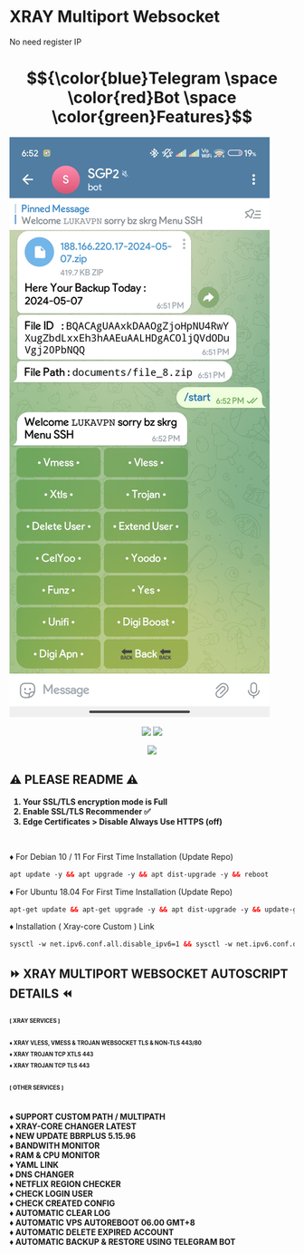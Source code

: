 # XRAY Multiport Websocket

No need register IP

# $${\color{blue}Telegram \space \color{red}Bot \space \color{green}Features}$$

![tele](https://raw.githubusercontent.com/apih46/yourpath/main/others/tele.jpg) 

<p align="center"><img src="https://img.shields.io/static/v1?style=for-the-badge&logo=debian&label=Debian%2010 / 11 &message=Buster / bullseye&color=red"> <img src="https://img.shields.io/static/v1?style=for-the-badge&logo=ubuntu&label=Ubuntu%2018.04&message=LTS&color=orange"></p>
  
<p align="center"><img src="https://img.shields.io/badge/Service-Multiport (XRAY)-white"></p>

## ⚠️ PLEASE README ⚠️
<b>

1. Your SSL/TLS encryption mode is Full
2. Enable SSL/TLS Recommender ✅
3. Edge Certificates > Disable Always Use HTTPS (off)

<br>
</b>
</b>

♦️ For Debian 10 / 11 For First Time Installation (Update Repo) <br>
 
  ```html
 apt update -y && apt upgrade -y && apt dist-upgrade -y && reboot
  ```
  ♦️ For Ubuntu 18.04 For First Time Installation (Update Repo) <br>
  
  ```html
 apt-get update && apt-get upgrade -y && apt dist-upgrade -y && update-grub && reboot
 ```
♦️ Installation ( Xray-core Custom ) Link<br>

  ```html
sysctl -w net.ipv6.conf.all.disable_ipv6=1 && sysctl -w net.ipv6.conf.default.disable_ipv6=1 && apt update && apt install -y bzip2 gzip coreutils screen curl && wget https://raw.githubusercontent.com/apih46/yourpath/main/setup.sh && chmod +x setup.sh && ./setup.sh
  ```
<b>

## ⏩ XRAY MULTIPORT WEBSOCKET AUTOSCRIPT DETAILS ⏪
<b><sup><sub>
[ XRAY SERVICES ] <br>
<br>
♦️ XRAY VLESS, VMESS & TROJAN WEBSOCKET TLS & NON-TLS 443/80<br>
♦️ XRAY TROJAN TCP XTLS 443<br>
♦️ XRAY TROJAN TCP TLS 443<br>
<br>
[ OTHER SERVICES ] <br>
<br>

♦️ SUPPORT CUSTOM PATH / MULTIPATH <br>
♦️ XRAY-CORE CHANGER LATEST <br>
♦️ NEW UPDATE BBRPLUS 5.15.96 <br>
♦️ BANDWITH MONITOR <br>
♦️ RAM & CPU MONITOR <br>
♦️ YAML LINK <br>
♦️ DNS CHANGER <br>
♦️ NETFLIX REGION CHECKER <br>
♦️ CHECK LOGIN USER <br>
♦️ CHECK CREATED CONFIG <br>
♦️ AUTOMATIC CLEAR LOG <br>
♦️ AUTOMATIC VPS AUTOREBOOT 06.00 GMT+8 <br>
♦️ AUTOMATIC DELETE EXPIRED ACCOUNT <br>
♦️ AUTOMATIC BACKUP & RESTORE USING
   TELEGRAM BOT <br></br></sub></sup>
